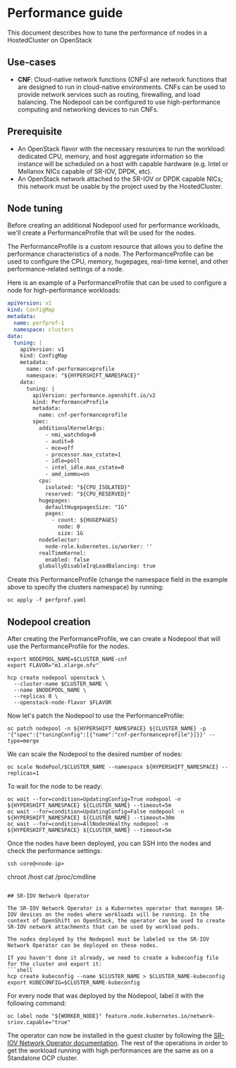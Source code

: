 # Performance guide

This document describes how to tune the performance of nodes in a HostedCluster on OpenStack

## Use-cases

- **CNF**: Cloud-native network functions (CNFs) are network functions that are designed to run in cloud-native environments. CNFs can be used to provide network services such as routing, firewalling, and load balancing. The Nodepool can be configured to use high-performance computing and networking devices to run CNFs.

## Prerequisite

- An OpenStack flavor with the necessary resources to run the workload: dedicated CPU, memory, and host aggregate
  information so the instance will be scheduled on a host with capable hardware (e.g. Intel or Mellanox NICs capable
  of SR-IOV, DPDK, etc).
- An OpenStack network attached to the SR-IOV or DPDK capable NICs; this network must be usable by the project
  used by the HostedCluster.

## Node tuning

Before creating an additional Nodepool used for performance workloads, we'll create a PerformanceProfile that will be
used for the nodes.

The PerformanceProfile is a custom resource that allows you to define the performance characteristics of a node. The
PerformanceProfile can be used to configure the CPU, memory, hugepages, real-time kernel, and other performance-related
settings of a node.

Here is an example of a PerformanceProfile that can be used to configure a node for high-performance workloads:

```yaml
apiVersion: v1
kind: ConfigMap
metadata:
  name: perfprof-1
  namespace: clusters
data:
  tuning: |
    apiVersion: v1
    kind: ConfigMap
    metadata:
      name: cnf-performanceprofile
      namespace: "${HYPERSHIFT_NAMESPACE}"
    data:
      tuning: |
        apiVersion: performance.openshift.io/v2
        kind: PerformanceProfile
        metadata:
          name: cnf-performanceprofile
        spec:
          additionalKernelArgs:
            - nmi_watchdog=0
            - audit=0
            - mce=off
            - processor.max_cstate=1
            - idle=poll
            - intel_idle.max_cstate=0
            - amd_iommu=on
          cpu:
            isolated: "${CPU_ISOLATED}"
            reserved: "${CPU_RESERVED}"
          hugepages:
            defaultHugepagesSize: "1G"
            pages:
              - count: ${HUGEPAGES}
                node: 0
                size: 1G
          nodeSelector:
            node-role.kubernetes.io/worker: ''
          realTimeKernel:
            enabled: false
          globallyDisableIrqLoadBalancing: true
```

Create this PerformanceProfile (change the namespace field in the example above to specify the clusters namespace) by running:

```shell
oc apply -f perfprof.yaml
```

## Nodepool creation

After creating the PerformanceProfile, we can create a Nodepool that will use the PerformanceProfile for the nodes.

```shell
export NODEPOOL_NAME=$CLUSTER_NAME-cnf
export FLAVOR="m1.xlarge.nfv"

hcp create nodepool openstack \
  --cluster-name $CLUSTER_NAME \
  --name $NODEPOOL_NAME \
  --replicas 0 \
  --openstack-node-flavor $FLAVOR
```

Now let's patch the Nodepool to use the PerformanceProfile:

```shell
oc patch nodepool -n ${HYPERSHIFT_NAMESPACE} ${CLUSTER_NAME} -p '{"spec":{"tuningConfig":[{"name":"cnf-performanceprofile"}]}}' --type=merge
```

We can scale the Nodepool to the desired number of nodes:

```shell
oc scale NodePool/$CLUSTER_NAME --namespace ${HYPERSHIFT_NAMESPACE} --replicas=1
```

To wait for the node to be ready:

```shell
oc wait --for=condition=UpdatingConfig=True nodepool -n ${HYPERSHIFT_NAMESPACE} ${CLUSTER_NAME} --timeout=5m
oc wait --for=condition=UpdatingConfig=False nodepool -n ${HYPERSHIFT_NAMESPACE} ${CLUSTER_NAME} --timeout=30m
oc wait --for=condition=AllNodesHealthy nodepool -n ${HYPERSHIFT_NAMESPACE} ${CLUSTER_NAME} --timeout=5m
```

Once the nodes have been deployed, you can SSH into the nodes and check the performance settings:

```shell
ssh core@<node-ip>
```
chroot /host
cat /proc/cmdline
```

## SR-IOV Network Operator

The SR-IOV Network Operator is a Kubernetes operator that manages SR-IOV devices on the nodes where workloads will be running. In the context of OpenShift on OpenStack, the operator can be used to create SR-IOV network attachments that can be used by workload pods.

The nodes deployed by the Nodepool must be labeled so the SR-IOV Network Operator can be deployed on these nodes.

If you haven't done it already, we need to create a kubeconfig file for the cluster and export it:
```shell
hcp create kubeconfig --name $CLUSTER_NAME > $CLUSTER_NAME-kubeconfig
export KUBECONFIG=$CLUSTER_NAME-kubeconfig
```

For every node that was deployed by the Nodepool, label it with the following command:

```shell
oc label node "${WORKER_NODE}" feature.node.kubernetes.io/network-sriov.capable="true"
```

The operator can now be installed in the guest cluster by following the [SR-IOV Network Operator documentation](https://docs.redhat.com/en/documentation/openshift_container_platform/4.19/html/networking_operators/sr-iov-operator).
The rest of the operations in order to get the workload running with high performances are the same as on a Standalone OCP cluster.

